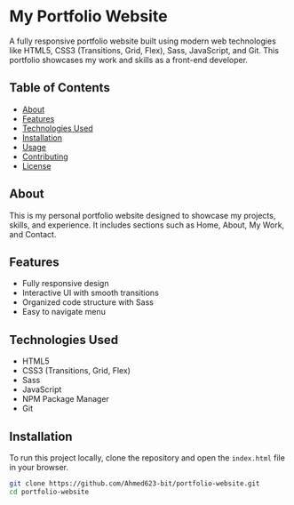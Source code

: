 # My Portfolio Website

A fully responsive portfolio website built using modern web technologies like HTML5, CSS3 (Transitions, Grid, Flex), Sass, JavaScript, and Git. This portfolio showcases my work and skills as a front-end developer.

## Table of Contents
- [About](#about)
- [Features](#features)
- [Technologies Used](#technologies-used)
- [Installation](#installation)
- [Usage](#usage)
- [Contributing](#contributing)
- [License](#license)

## About
This is my personal portfolio website designed to showcase my projects, skills, and experience. It includes sections such as Home, About, My Work, and Contact.

## Features
- Fully responsive design
- Interactive UI with smooth transitions
- Organized code structure with Sass
- Easy to navigate menu

## Technologies Used
- HTML5
- CSS3 (Transitions, Grid, Flex)
- Sass
- JavaScript
- NPM Package Manager
- Git

## Installation
To run this project locally, clone the repository and open the `index.html` file in your browser.

```bash
git clone https://github.com/Ahmed623-bit/portfolio-website.git
cd portfolio-website
